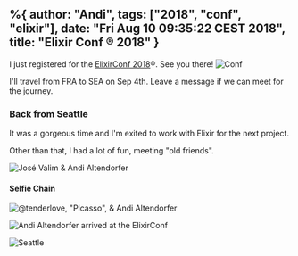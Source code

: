 %{ 
author: "Andi",
tags: ["2018", "conf", "elixir"],
date: "Fri Aug 10 09:35:22 CEST 2018",
title: "Elixir Conf ® 2018"
}
---
I just registered for the [ElixirConf 2018][]®. See you there!
![Conf](/assets/posts/2018/2018-08-10-ElixirConf2018-Bellevue.png)

I'll travel from FRA to SEA on Sep 4th. Leave a message if we can meet for the journey.

### Back from Seattle

It was a gorgeous time and I'm exited to work with Elixir for the
next project.

Other than that, I had a lot of fun, meeting "old friends".

![José Valim & Andi Altendorfer](/images/2018/elixir2018-03.jpeg)

#### Selfie Chain

![@tenderlove, "Picasso", & Andi Altendorfer](/images/2018/elixir2018-04.jpeg)


![Andi Altendorfer arrived at the ElixirConf](/images/2018/elixir2018-01.jpeg)

![Seattle](/images/2018/elixir2018-02.jpeg)

[ElixirConf 2018]: https://elixirconf.com/


